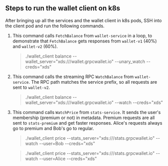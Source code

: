 ## Steps to run the wallet client on k8s

After bringing up all the services and the wallet client in k8s pods, SSH into
the client pod and run the following commands.

1. This command calls `FetchBalance` from `wallet-service` in a loop,
   to demonstrate that `FetchBalance` gets responses from `wallet-v1` (40%)
   and `wallet-v2` (60%).

   > ./wallet_client balance --wallet_server="xds:///wallet.grpcwallet.io" --unary_watch --creds="xds"

1. This command calls the streaming RPC `WatchBalance` from `wallet-service`.
   The RPC path matches the service prefix, so all requests are sent to
    `wallet-v2`.

    > ./wallet_client balance --wallet_server="xds:///wallet.grpcwallet.io" --watch --creds="xds"

 1. This command calls `WatchPrice` from `stats-service`. It sends the user's
    membership (premium or not) in metadata. Premium requests are all sent to
    `stats-premium` and get faster responses. Alice's requests always go to
     premium and Bob's go to regular.

     > ./wallet_client price --stats_server="xds:///stats.grpcwallet.io" --watch --user=Bob --creds="xds"

     > ./wallet_client price --stats_server="xds:///stats.grpcwallet.io" --watch --user=Alice --creds="xds"
